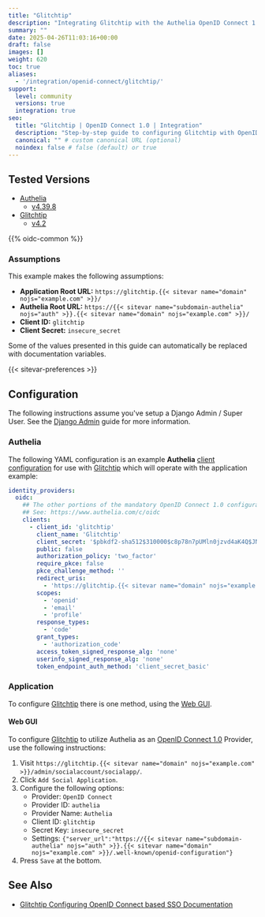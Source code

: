 ```yaml
---
title: "Glitchtip"
description: "Integrating Glitchtip with the Authelia OpenID Connect 1.0 Provider."
summary: ""
date: 2025-04-26T11:03:16+00:00
draft: false
images: []
weight: 620
toc: true
aliases:
  - '/integration/openid-connect/glitchtip/'
support:
  level: community
  versions: true
  integration: true
seo:
  title: "Glitchtip | OpenID Connect 1.0 | Integration"
  description: "Step-by-step guide to configuring Glitchtip with OpenID Connect 1.0 for secure SSO. Enhance your login flow using Authelia’s modern identity management."
  canonical: "" # custom canonical URL (optional)
  noindex: false # false (default) or true
---
```


## Tested Versions

- [Authelia]
  - [v4.39.8](https://github.com/authelia/authelia/releases/tag/v4.39.8)
- [Glitchtip]
  - [v4.2](https://glitchtip.com/blog/2024-11-01-glitchtip-4-2-release)

{{% oidc-common %}}

### Assumptions

This example makes the following assumptions:

- __Application Root URL:__ `https://glitchtip.{{< sitevar name="domain" nojs="example.com" >}}/`
- __Authelia Root URL:__ `https://{{< sitevar name="subdomain-authelia" nojs="auth" >}}.{{< sitevar name="domain" nojs="example.com" >}}/`
- __Client ID:__ `glitchtip`
- __Client Secret:__ `insecure_secret`

Some of the values presented in this guide can automatically be replaced with documentation variables.

{{< sitevar-preferences >}}

## Configuration

The following instructions assume you've setup a Django Admin / Super User. See the
[Django Admin](https://glitchtip.com/documentation/install#django-admin) guide for more information.

### Authelia

The following YAML configuration is an example __Authelia__ [client configuration] for use with [Glitchtip] which will
operate with the application example:

```yaml {title="configuration.yml"}
identity_providers:
  oidc:
    ## The other portions of the mandatory OpenID Connect 1.0 configuration go here.
    ## See: https://www.authelia.com/c/oidc
    clients:
      - client_id: 'glitchtip'
        client_name: 'Glitchtip'
        client_secret: '$pbkdf2-sha512$310000$c8p78n7pUMln0jzvd4aK4Q$JNRBzwAo0ek5qKn50cFzzvE9RXV88h1wJn5KGiHrD0YKtZaR/nCb2CJPOsKaPK0hjf.9yHxzQGZziziccp6Yng'  # The digest of 'insecure_secret'.
        public: false
        authorization_policy: 'two_factor'
        require_pkce: false
        pkce_challenge_method: ''
        redirect_uris:
          - 'https://glitchtip.{{< sitevar name="domain" nojs="example.com" >}}/accounts/authelia/login/callback/'
        scopes:
          - 'openid'
          - 'email'
          - 'profile'
        response_types:
          - 'code'
        grant_types:
          - 'authorization_code'
        access_token_signed_response_alg: 'none'
        userinfo_signed_response_alg: 'none'
        token_endpoint_auth_method: 'client_secret_basic'
```

### Application

To configure [Glitchtip] there is one method, using the [Web GUI](#web-gui).

#### Web GUI

To configure [Glitchtip] to utilize Authelia as an [OpenID Connect 1.0] Provider, use the following instructions:

1. Visit `https://glitchtip.{{< sitevar name="domain" nojs="example.com" >}}/admin/socialaccount/socialapp/`.
2. Click `Add Social Application`.
3. Configure the following options:
   - Provider: `OpenID Connect`
   - Provider ID: `authelia`
   - Provider Name: `Authelia`
   - Client ID: `glitchtip`
   - Secret Key: `insecure_secret`
   - Settings: `{"server_url":"https://{{< sitevar name="subdomain-authelia" nojs="auth" >}}.{{< sitevar name="domain" nojs="example.com" >}}/.well-known/openid-configuration"}`
6. Press `Save` at the bottom.

## See Also

- [Glitchtip Configuring OpenID Connect based SSO Documentation](https://glitchtip.com/documentation/install#configuring-openid-connect-based-sso)

[Authelia]: https://www.authelia.com
[Glitchtip]: https://glitchtip.com/
[OpenID Connect 1.0]: ../../introduction.md
[client configuration]: ../../../../configuration/identity-providers/openid-connect/clients.md
